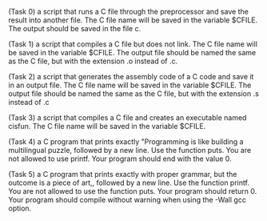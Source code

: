 (Task 0) a script that runs a C file through the preprocessor and save the result into another file. The C file name will be saved in the variable $CFILE. The output should be saved in the file c.

(Task 1) a script that compiles a C file but does not link. The C file name will be saved in the variable $CFILE. The output file should be named the same as the C file, but with the extension .o instead of .c. 

(Task 2) a script that generates the assembly code of a C code and save it in an output file. The C file name will be saved in the variable $CFILE. The output file should be named the same as the C file, but with the extension .s instead of .c

(Task 3) a script that compiles a C file and creates an executable named cisfun. The C file name will be saved in the variable $CFILE.

(Task 4) a C program that prints exactly "Programming is like building a multilingual puzzle, followed by a new line. Use the function puts. You are not allowed to use printf. Your program should end with the value 0.

(Task 5) a C program that prints exactly with proper grammar, but the outcome is a piece of art,, followed by a new line. Use the function printf. You are not allowed to use the function puts. Your program should return 0. Your program should compile without warning when using the -Wall gcc option.
